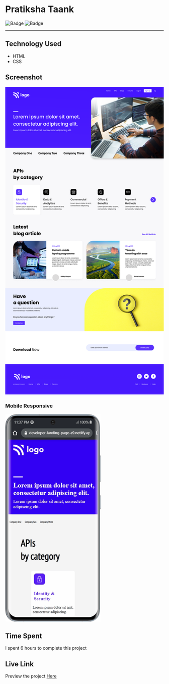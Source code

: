 # Pratiksha Taank
![Badge](https://img.shields.io/badge/Mobile%20Responsive-Yes-brightgreen)
![Badge](https://img.shields.io/badge/Live-Yes-brightgreen)
***
## Technology Used
- HTML
- CSS
## Screenshot
![Project 9](./9.png)

### Mobile Responsive
![Responsive](./p9-Mobile.gif)
## Time Spent
I spent 6 hours to complete this project
## Live Link
Preview the project [Here](https://developer-landing-page-a9.netlify.app)

